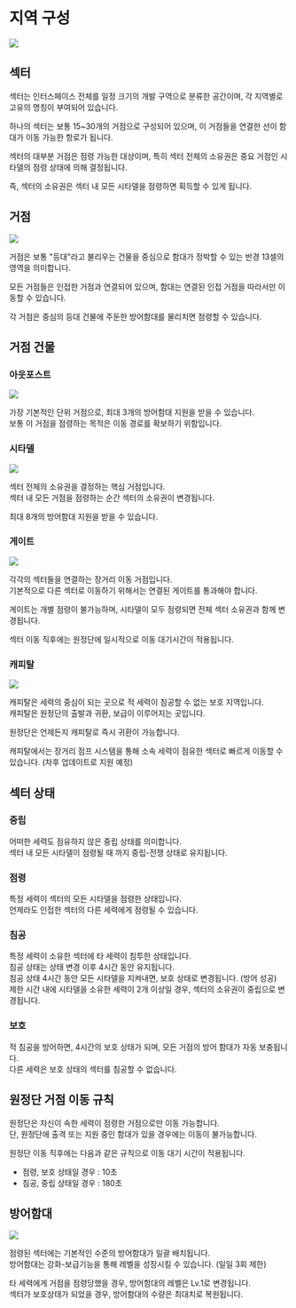 # 지역 구성
![](https://d3bbxo4nelobc3.cloudfront.net/html/img/help/1703_01.jpg)

## 섹터

섹터는 인터스페이스 전체를 일정 크기의 개발 구역으로 분류한 공간이며, 각 지역별로 고유의 명칭이 부여되어 있습니다.

하나의 섹터는 보통 15~30개의 거점으로 구성되어 있으며, 이 거점들을 연결한 선이 함대가 이동 가능한 항로가 됩니다.

섹터의 대부분 거점은 점령 가능한 대상이며, 특히 섹터 전체의 소유권은 중요 거점인 시타델의 점령 상태에 의해 결정됩니다.

즉, 섹터의 소유권은 섹터 내 모든 시타델을 점령하면 획득할 수 있게 됩니다.


## 거점
![](https://d3bbxo4nelobc3.cloudfront.net/html/img/help/1703_02.jpg)

거점은 보통 "등대"라고 불리우는 건물을 중심으로 함대가 정박할 수 있는 반경 13셀의 영역을 의미합니다.

모든 거점들은 인접한 거점과 연결되어 있으며, 함대는 연결된 인접 거점을 따라서만 이동할 수 있습니다.

각 거점은 중심의 등대 건물에 주둔한 방어함대를 물리치면 점령할 수 있습니다.


## 거점 건물

### 아웃포스트
![](https://d3bbxo4nelobc3.cloudfront.net/html/img/help/1703_03.jpg)

가장 기본적인 단위 거점으로, 최대 3개의 방어함대 지원을 받을 수 있습니다.<br>
보통 이 거점을 점령하는 목적은 이동 경로를 확보하기 위함입니다.



### 시타델
![](https://d3bbxo4nelobc3.cloudfront.net/html/img/help/1703_04.jpg)

섹터 전체의 소유권을 결정하는 핵심 거점입니다.<br>
섹터 내 모든 거점을 점령하는 순간 섹터의 소유권이 변경됩니다.

최대 8개의 방어함대 지원을 받을 수 있습니다.


### 게이트
![](https://d3bbxo4nelobc3.cloudfront.net/html/img/help/1703_05.jpg)

각각의 섹터들을 연결하는 장거리 이동 거점입니다.<br>
기본적으로 다른 섹터로 이동하기 위해서는 연결된 게이트를 통과해야 합니다.

게이트는 개별 점령이 불가능하며, 시타델이 모두 점령되면 전체 섹터 소유권과 함께 변경됩니다.

섹터 이동 직후에는 원정단에 일시적으로 이동 대기시간이 적용됩니다.


### 캐피탈
![](https://d3bbxo4nelobc3.cloudfront.net/html/img/help/1703_06.jpg)

캐피탈은 세력의 중심이 되는 곳으로 적 세력이 침공할 수 없는 보호 지역입니다.<br>
캐피탈은 원정단의 출발과 귀환, 보급이 이루어지는 곳입니다.

원정단은 언제든지 캐피탈로 즉시 귀환이 가능합니다.

캐피탈에서는 장거리 점프 시스템을 통해 소속 세력이 점유한 섹터로 빠르게 이동할 수 있습니다. (차후 업데이트로 지원 예정)


## 섹터 상태

### 중립

어떠한 세력도 점유하지 않은 중립 상태를 의미합니다.<br>
섹터 내 모든 시타델이 점령될 때 까지 중립-전쟁 상태로 유지됩니다.

### 점령

특정 세력이 섹터의 모든 시타델을 점령한 상태입니다.<br>
언제라도 인접한 섹터의 다른 세력에게 점령될 수 있습니다.

### 침공

특정 세력이 소유한 섹터에 타 세력이 침투한 상태입니다.<br>
침공 상태는 상태 변경 이후 4시간 동안 유지됩니다.<br>
침공 상태 4시간 동안 모든 시타델을 지켜내면, 보호 상태로 변경됩니다. (방어 성공)<br>
제한 시간 내에 시타델을 소유한 세력이 2개 이상일 경우, 섹터의 소유권이 중립으로 변경됩니다.

### 보호 

적 침공을 방어하면, 4시간의 보호 상태가 되며, 모든 거점의 방어 함대가 자동 보충됩니다.<br>
다른 세력은 보호 상태의 섹터를 침공할 수 없습니다.


## 원정단 거점 이동 규칙

원정단은 자신이 속한 세력이 점령한 거점으로만 이동 가능합니다.<br>
단, 원정단에 출격 또는 지원 중인 함대가 있을 경우에는 이동이 불가능합니다.

원정단 이동 직후에는 다음과 같은 규칙으로 이동 대기 시간이 적용됩니다.
- 점령, 보호 상태일 경우 : 10초
- 침공, 중립 상태일 경우 : 180초

## 방어함대
![](https://d3bbxo4nelobc3.cloudfront.net/html/img/help/1703_07.jpg)

점령된 섹터에는 기본적인 수준의 방어함대가 일괄 배치됩니다.<br>
방어함대는 강화-보급기능을 통해 레벨을 성장시킬 수 있습니다. (일일 3회 제한)

타 세력에게 거점을 점령당했을 경우, 방어함대의 레벨은 Lv.1로 변경됩니다.<br>
섹터가 보호상태가 되었을 경우, 방어함대의 수량은 최대치로 복원됩니다.